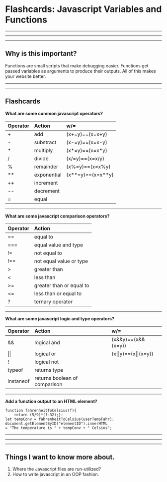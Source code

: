 # Flashcards: Javascript Variables and Functions

___
___
___

## **Why is this important?**
Functions are small scripts that make debugging easier. Functions get passed variables as arguments to produce their outputs. All of this makes your website better.

___
___

## Flashcards

**What are some common javascript operators?**

|Operator	|Action			|w/=             |
|:--        |:--            |:--|
|+			|add			|(x+=y)==(x=x+y)|
|-			|substract		|(x-=y)==(x=x-y)|
|*			|multiply		|(x*=y)==(x=x*y)|
|/			|divide			|(x/=y)==(x=x/y)|
|%			|remainder		|(x%=y)==(x=x%y)|
|**			|exponential	|(x**=y)==(x=x**y)|
|++		   	|increment      |   |
|--			|decrement      |   |
|=			|equal	        |   |

___

**What are some javascript comparison operators?**

|Operator		|Action|
|:--        |:--    |
|==			|equal to                   |
|===			|equal value and type   |
|!=			|not equal to               |
|!==			|not equal value or type|
|>			|greater than               |
|<			|less than                  |
|>=			|greater than or equal to   |
|<=			|less than or equal to      |
|?			|ternary operator           |

___

**What are some javascript logic and type operators?**

|Operator       |Action     |w/=        |
|:--            |:--        |:--        |
|&&             |logical and |(x&&y)==(x&&(x=y))    |        
|\|\|			|logical or		|(x\|\|y)==(x\|\|(x=y))
|!			|logical not		|   |
|typeof		|returns type       |   |
|instaneof	|returns boolean of comparison      |   |

---
**Add a function output to an HTML element?**

```
function fahrenheitToCelsius(f){
	return (5/9)*(f-32);}:
let tempConv = fahrenheitToCelsius(userTempFahr);
document.getElementByID("elementID").innerHTML 
= "The temperature is " + tempConv + " Celsius";
```

___
___
___

## Things I want to know more about.

1. Where the Javascript files are run-utilized?
1. How to write javascript in an OOP fashion.